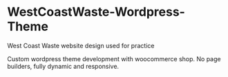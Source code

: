 # WestCoastWaste-Wordpress-Theme
West Coast Waste website design used for practice

Custom wordpress theme development with woocommerce shop. No page builders, fully dynamic and responsive.
